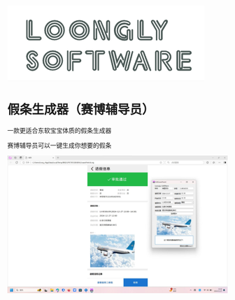 ![image-20241205113941257](.\Img\image-20241205113941257.png)

# 假条生成器（赛博辅导员）

一款更适合东软宝宝体质的假条生成器

赛博辅导员可以一键生成你想要的假条

![Cache_-7e33cb1c7cc4efc0](.\Img\Cache_-7e33cb1c7cc4efc0.jpg)